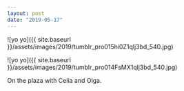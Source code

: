 ```yaml
---
layout: post
date: "2019-05-17"
---
```


![yo yo]({{ site.baseurl }}/assets/images/2019/tumblr_pro015hi0Z1qlj3bd_540.jpg)

![yo yo]({{ site.baseurl }}/assets/images/2019/tumblr_pro014FsMX1qlj3bd_540.jpg)

On the plaza with Celia and Olga.
